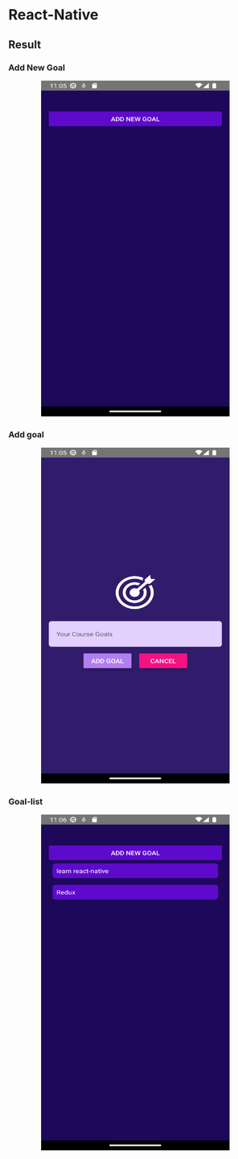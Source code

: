 # React-Native

## Result

### Add New Goal

<div style="text-align:center">
<img src="assets/add.png" width="375" height="667"/>
</div>

### Add goal

<div style="text-align:center">
<img src="assets/addgoal.png" width="375" height="667"/>
</div>

### Goal-list

<div style="text-align:center">
<img src="assets/goallist (1).png" width="375" height="667"/>
</div>
